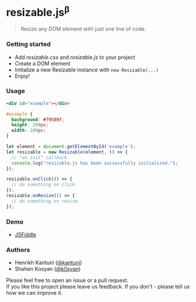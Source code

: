 # resizable.js<sup>β</sup>
> Resize any DOM element with just one line of code.

### Getting started

- Add _resizable.css_ and _resizable.js_ to your project
- Create a DOM element
- Initialize a new Resizable instance with `new Resizable(...)`
- Enjoy!

### Usage

```html
<div id="example"></div>
```

```css
#example {
  background: #79589f;
  height: 200px;
  width: 200px;
}
```

```javascript
let element = document.getElementById('example');
let resizable = new Resizable(element, () => {
  // "on init" callback
  console.log("resizable.js has been successfully initialized.");
});

resizable.onClick(() => {
  // do something on click
});
resizable.onResize(() => {
  // do something on resize
});
```

### Demo
- [JSFiddle](https://jsfiddle.net/bruntouchables/6ba7v81m/)

### Authors

- Henrikh Kantuni ([@kantuni](https://github.com/kantuni))
- Shahen Kosyan ([@k0syan](https://github.com/k0syan))


Please feel free to open an issue or a pull request.  
If you like this project please leave us feedback. If you don't - please tell us how we can improve it.
